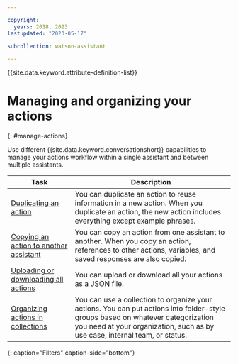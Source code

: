 ```yaml
---

copyright:
  years: 2018, 2023
lastupdated: "2023-05-17"

subcollection: watson-assistant

---
```


{{site.data.keyword.attribute-definition-list}}

# Managing and organizing your actions
{: #manage-actions}

Use different {{site.data.keyword.conversationshort}} capabilities to manage your actions workflow within a single assistant and between multiple assistants.

| Task | Description |
| --- | --- |
| [Duplicating an action](/docs/watson-assistant?topic=watson-assistant-duplicate-action) | You can duplicate an action to reuse information in a new action. When you duplicate an action, the new action includes everything except example phrases. |
| [Copying an action to another assistant](/docs/watson-assistant?topic=watson-assistant-copy-action) | You can copy an action from one assistant to another. When you copy an action, references to other actions, variables, and saved responses are also copied. |
| [Uploading or downloading all actions](/docs/watson-assistant?topic=watson-assistant-upload-download-actions) | You can upload or download all your actions as a JSON file. | 
| [Organizing actions in collections](/docs/watson-assistant?topic=watson-assistant-collections) | You can use a collection to organize your actions. You can put actions into folder-style groups based on whatever categorization you need at your organization, such as by use case, internal team, or status. |
{: caption="Filters" caption-side="bottom"}
